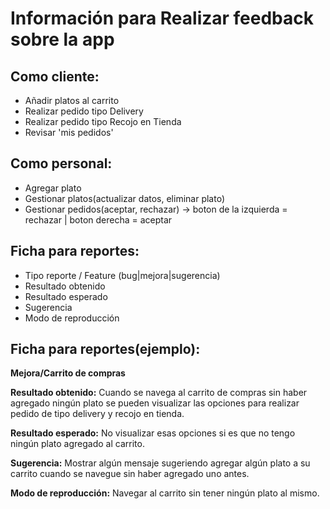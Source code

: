 # Información para Realizar feedback sobre la app

## Como cliente:

* Añadir platos al carrito
* Realizar pedido tipo Delivery
* Realizar pedido tipo Recojo en Tienda
* Revisar 'mis pedidos'

## Como personal:

* Agregar plato
* Gestionar platos(actualizar datos, eliminar plato)
* Gestionar pedidos(aceptar, rechazar) -> boton de la izquierda = rechazar | boton derecha = aceptar

## Ficha para reportes:

* Tipo reporte / Feature  (bug|mejora|sugerencia)
* Resultado obtenido
* Resultado esperado
* Sugerencia
* Modo de reproducción


## Ficha para reportes(ejemplo):

**Mejora/Carrito de compras**

**Resultado obtenido:** Cuando se navega al carrito de compras sin haber agregado ningún
plato se pueden visualizar las opciones para realizar pedido de tipo delivery y recojo en tienda.

**Resultado esperado:** No visualizar esas opciones si es que no tengo ningún plato agregado al carrito.

**Sugerencia:** Mostrar algún mensaje sugeriendo agregar algún plato a su carrito cuando se navegue sin haber agregado uno antes.

**Modo de reproducción:** Navegar al carrito sin tener ningún plato al mismo.